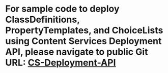 # For sample code to deploy ClassDefinitions, PropertyTemplates, and ChoiceLists using Content Services Deployment API, please navigate to public Git URL: [CS-Deployment-API](../CS-Deployment-API/)